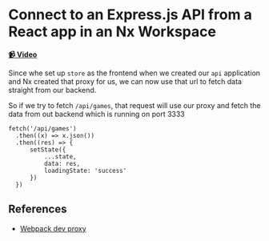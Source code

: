 # Connect to an Express.js API from a React app in an Nx Workspace

**[📹 Video](https://egghead.io/lessons/egghead-connect-to-an-express-js-api-from-a-react-app-in-an-nx-workspace)**

Since whe set up `store` as the frontend when we created our `api` application and Nx created that proxy for us, we can now use that url to fetch data straight from our backend.

So if we try to fetch `/api/games`, that request will use our proxy and fetch the data from out backend which is running on port 3333

```react
fetch('/api/games')
  .then((x) => x.json())
  .then((res) => {
      setState({
          ...state,
          data: res,
          loadingState: 'success'
      })
  })
```

## References

- [Webpack dev proxy](https://webpack.js.org/configuration/dev-server/#devserverproxy)